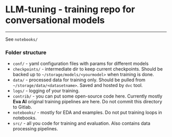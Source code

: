 # LLM-tuning - training repo for conversational models
---

See `notebooks/`

### Folder structure

* `conf/` - yaml configuration files with params for different models
* `checkpoints/` - intermediate dir to keep current checkpoints. Should be backed up to `~/storage/models/<yourmodel>` when training is done.
* `data/` - processed data for training only. Should be pulled from `~/storage/data/<datasetname>`. Saved and hosted by `dvc` tool. 
* `logs/` - logging of your training.
* `contrib/` - you can put some open-source code here. Currently mostly **Eva AI** original training pipelines are here. Do not commit this directory to Gitlab.
* `notebooks/` - mostly for EDA and examples. Do not put training loops in notebooks.
* `src/` - all you code for training and evaluation. Also contains data processing pipelines.
